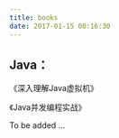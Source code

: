 ```yaml
---
title: books
date: 2017-01-15 00:16:30
---
```

Java：
--
《深入理解Java虚拟机》

《Java并发编程实战》

To be added ... 